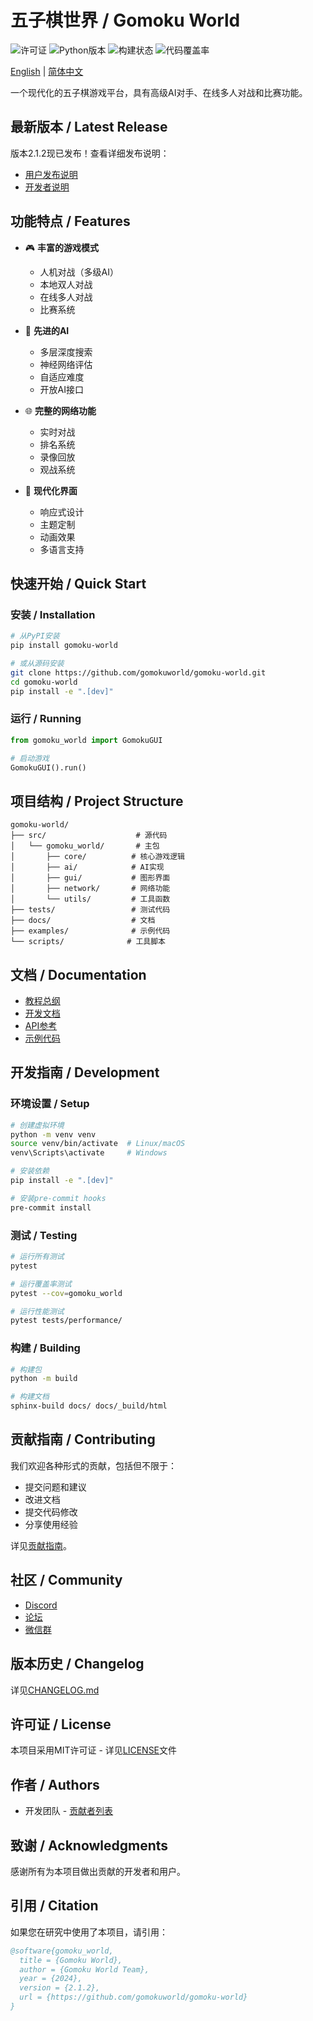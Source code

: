 # 五子棋世界 / Gomoku World

![许可证](https://img.shields.io/github/license/gomokuworld/gomoku-world)
![Python版本](https://img.shields.io/badge/python-3.8%2B-blue)
![构建状态](https://img.shields.io/github/workflow/status/gomokuworld/gomoku-world/CI)
![代码覆盖率](https://img.shields.io/codecov/c/github/gomokuworld/gomoku-world)

[English](./README.md) | [简体中文](./README.zh-CN.md)

一个现代化的五子棋游戏平台，具有高级AI对手、在线多人对战和比赛功能。

## 最新版本 / Latest Release

版本2.1.2现已发布！查看详细发布说明：
- [用户发布说明](docs/release_notes/v2.1.2.user.zh-CN.md)
- [开发者说明](docs/release_notes/v2.1.2.dev.zh-CN.md)

## 功能特点 / Features

- 🎮 **丰富的游戏模式**
  - 人机对战（多级AI）
  - 本地双人对战
  - 在线多人对战
  - 比赛系统

- 🤖 **先进的AI**
  - 多层深度搜索
  - 神经网络评估
  - 自适应难度
  - 开放AI接口

- 🌐 **完整的网络功能**
  - 实时对战
  - 排名系统
  - 录像回放
  - 观战系统

- 🎨 **现代化界面**
  - 响应式设计
  - 主题定制
  - 动画效果
  - 多语言支持

## 快速开始 / Quick Start

### 安装 / Installation

```bash
# 从PyPI安装
pip install gomoku-world

# 或从源码安装
git clone https://github.com/gomokuworld/gomoku-world.git
cd gomoku-world
pip install -e ".[dev]"
```

### 运行 / Running

```python
from gomoku_world import GomokuGUI

# 启动游戏
GomokuGUI().run()
```

## 项目结构 / Project Structure

```
gomoku-world/
├── src/                    # 源代码
│   └── gomoku_world/       # 主包
│       ├── core/          # 核心游戏逻辑
│       ├── ai/            # AI实现
│       ├── gui/           # 图形界面
│       ├── network/       # 网络功能
│       └── utils/         # 工具函数
├── tests/                 # 测试代码
├── docs/                  # 文档
├── examples/              # 示例代码
└── scripts/              # 工具脚本
```

## 文档 / Documentation

- [教程总纲](docs/index.md)
- [开发文档](docs/README.md)
- [API参考](https://docs.gomokuworld.com/api)
- [示例代码](examples/)

## 开发指南 / Development

### 环境设置 / Setup

```bash
# 创建虚拟环境
python -m venv venv
source venv/bin/activate  # Linux/macOS
venv\Scripts\activate     # Windows

# 安装依赖
pip install -e ".[dev]"

# 安装pre-commit hooks
pre-commit install
```

### 测试 / Testing

```bash
# 运行所有测试
pytest

# 运行覆盖率测试
pytest --cov=gomoku_world

# 运行性能测试
pytest tests/performance/
```

### 构建 / Building

```bash
# 构建包
python -m build

# 构建文档
sphinx-build docs/ docs/_build/html
```

## 贡献指南 / Contributing

我们欢迎各种形式的贡献，包括但不限于：

- 提交问题和建议
- 改进文档
- 提交代码修改
- 分享使用经验

详见[贡献指南](CONTRIBUTING.md)。

## 社区 / Community

- [Discord](https://discord.gg/gomokuworld)
- [论坛](https://forum.gomokuworld.com)
- [微信群](https://gomokuworld.com/wechat)

## 版本历史 / Changelog

详见[CHANGELOG.md](CHANGELOG.md)

## 许可证 / License

本项目采用MIT许可证 - 详见[LICENSE](LICENSE)文件

## 作者 / Authors

- 开发团队 - [贡献者列表](https://github.com/gomokuworld/gomoku-world/graphs/contributors)

## 致谢 / Acknowledgments

感谢所有为本项目做出贡献的开发者和用户。

## 引用 / Citation

如果您在研究中使用了本项目，请引用：

```bibtex
@software{gomoku_world,
  title = {Gomoku World},
  author = {Gomoku World Team},
  year = {2024},
  version = {2.1.2},
  url = {https://github.com/gomokuworld/gomoku-world}
}
``` 